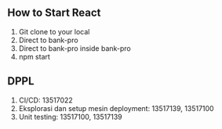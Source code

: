 ## How to Start React

1. Git clone to your local
2. Direct to bank-pro
3. Direct to bank-pro inside bank-pro
4. npm start

## DPPL 
1. CI/CD: 13517022
2. Eksplorasi dan setup mesin deployment: 13517139, 13517100
3. Unit testing: 13517100, 13517139